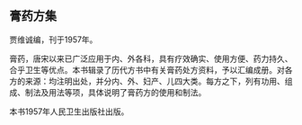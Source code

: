 ## 膏药方集

贾维诚编，刊于1957年。

膏药，唐宋以来已广泛应用于内、外各科，具有疗效确实、使用方便、药力持久、合乎卫生等优点。本书辑录了历代方书中有关膏药处方资料，予以汇编成册。对各方的来源：均注明出处，并分内、外、妇产、儿四大类。每方之下，列有功用、组成、制法及用法等项，具体说明了膏药方的使用和制法。

本书1957年人民卫生出版社出版。
